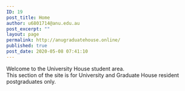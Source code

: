 ```yaml
---
ID: 19
post_title: Home
author: u6801714@anu.edu.au
post_excerpt: ""
layout: page
permalink: http://anugraduatehouse.online/
published: true
post_date: 2020-05-08 07:41:10
---
```

<!-- wp:paragraph -->
<p>Welcome to the University House student area.<br>This section of the site is for University and Graduate House resident postgraduates only.</p>
<!-- /wp:paragraph -->